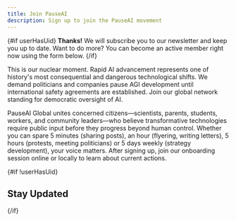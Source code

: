 ```yaml
---
title: Join PauseAI
description: Sign up to join the PauseAI movement
---
```


<script>
    import { onMount } from 'svelte'
    import { page } from '$app/stores'
    import TallyEmbed from '$lib/components/TallyEmbed.svelte'
    import NewsletterSignup from '$lib/components/NewsletterSignup.svelte'
    import Banner from '$lib/components/Banner.svelte'
    import { detectAndStoreCollagenUid } from '$lib/collagen'

    let userHasUid = false

    onMount(() => {
        // Check for collagen UID in URL params or localStorage
        userHasUid = detectAndStoreCollagenUid('sayno', $page.url.searchParams)
    })
</script>

{#if userHasUid}
<Banner id="join-subscribed">
<strong>Thanks!</strong> We will subscribe you to our newsletter and keep you up to date. Want to do more? You can become an active member right now using the form below.
</Banner>
{/if}

This is our nuclear moment.
Rapid AI advancement represents one of history's most consequential and dangerous technological shifts.
We demand politicians and companies pause AGI development until international safety agreements are established.
Join our global network standing for democratic oversight of AI.

PauseAI Global unites concerned citizens—scientists, parents, students, workers, and community leaders—who believe transformative technologies require public input before they progress beyond human control.
Whether you can spare 5 minutes (sharing posts), an hour (flyering, writing letters), 5 hours (protests, meeting politicians) or 5 days weekly (strategy development), your voice matters.
After signing up, join our onboarding session online or locally to learn about current actions.

<TallyEmbed formId="wbGvKe" />

{#if !userHasUid}

## Stay Updated

<NewsletterSignup />
{/if}
